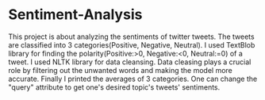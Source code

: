 # Sentiment-Analysis
This project is about analyzing the sentiments of twitter tweets. The tweets are classified into 3 categories(Positive, Negative, Neutral). I used TextBlob library for finding the polarity(Positive:>0, Negative:<0, Neutral:=0) of a tweet. I used NLTK library for data cleansing. Data cleasing plays a crucial role by filtering out the unwanted words and making the model more accurate. Finally I printed the averages of 3 categories. One can change the "query" attribute to get one's desired topic's tweets' sentiments.

